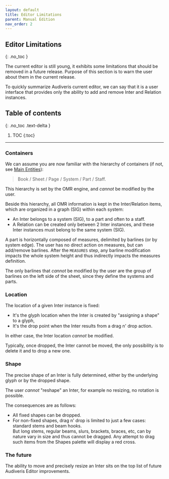 ```yaml
---
layout: default
title: Editor Limitations
parent: Manual Edition
nav_order: 2
---
```

## Editor Limitations
{: .no_toc }

The current editor is still young, it exhibits some limitations that should be removed in a future
release.
Purpose of this section is to warn the user about them in the current release.

To quickly summarize Audiveris current editor, we can say that it is a user interface that provides
only the ability to add and remove Inter and Relation instances.

## Table of contents
{: .no_toc .text-delta }

1. TOC
{:toc}

---

### Containers

We can assume you are now familiar with the  hierarchy of containers
(if not, see [Main Entities](../main/entities.md)):

> Book / Sheet / Page / System / Part / Staff.

This hierarchy is set by the OMR engine, and _cannot_ be modified by the user.

Beside this hierarchy, all OMR information is kept in the Inter/Relation items, which are organized
in a graph (SIG) within each system:

* An Inter belongs to a system (SIG), to a part and often to a staff.
* A Relation can be created only between 2 Inter instances, and these Inter instances must belong to
the same system (SIG).

A part is horizontally composed of measures, delimited by barlines (or by system edge).
The user has no direct action on measures, but can add/remove barlines.
After the `MEASURES` step, any barline modification impacts the whole system height and thus
indirectly impacts the measures definition.

The only barlines that _cannot_ be modified by the user are the group of barlines on the left side
of the sheet, since they define the systems and parts.

### Location

The location of a given Inter instance is fixed:

* It's the glyph location when the Inter is created by "assigning a shape" to a glyph,
* It's the drop point when the Inter results from a drag n' drop action.

In either case, the Inter location _cannot_ be modified.

Typically, once dropped, the Inter cannot be moved, the only possibility is to delete it and
to drop a new one.

### Shape

The precise shape of an Inter is fully determined, either by the underlying glyph or by the dropped
shape.

The user _cannot_ "reshape" an Inter, for example no resizing, no rotation is possible.

The consequences are as follows:

* All fixed shapes can be dropped.
* For non-fixed shapes, drag n' drop is limited to just a few cases: standard stems and beam hooks.  
But long stems, regular beams, slurs, brackets, braces, etc, can by nature vary in size and thus
cannot be dragged.
Any attempt to drag such items from the Shapes palette will display a red cross.

### The future

The ability to move and precisely resize an Inter sits on the top list of future Audiveris Editor
improvements.
